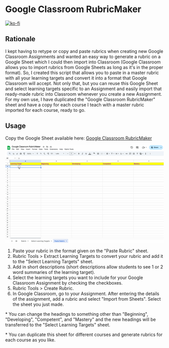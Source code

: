# Google Classroom RubricMaker

[![ko-fi](https://ko-fi.com/img/githubbutton_sm.svg)](https://ko-fi.com/E1E41BI6JX)

## Rationale
I kept having to retype or copy and paste rubrics when creating new Google Classroom Assignments and wanted an easy way to generate a rubric on a Google Sheet which I could then import into Classroom (Google Classroom allows you to import rubrics from Google Sheets as long as it's in the proper format). So, I created this script that allows you to paste in a master rubric with all your learning targets and convert it into a format that Google Classroom will accept. Not only that, but you can reuse this Google Sheet and select learning targets specific to an Assignment and easily import that ready-made rubric into Classroom whenever you create a new Assignment. For my own use, I have duplicated the "Google Classroom RubricMaker" sheet and have a copy for each course I teach with a master rubric imported for each course, ready to go.


## Usage
Copy the Google Sheet available here: [Google Classroom RubricMaker](https://docs.google.com/spreadsheets/d/1sMugQFmxFl5JWtNfcGzrE1Z0E_VqRskVYaMTInfQm4A/copy)

![How to use it animated gif](rubricmaker.gif)

1. Paste your rubric in the format given on the "Paste Rubric" sheet.
2. Rubric Tools > Extract Learning Targets to convert your rubric and add it to the "Select Learning Targets" sheet.
3. Add in short descriptions (short descriptions allow students to see 1 or 2 word summaries of the learning target).
4. Select the learning targets you want to include for your Google Classroom Assignment by checking the checkboxes.
5. Rubric Tools > Create Rubric.
6. In Google Classroom, go to your Assignment. After entering the details of the assignment, add a rubric and select "Import from Sheets". Select the sheet you just made.

\* You can change the headings to something other than "Beginning", "Developing", "Competent", and "Mastery" and the new headings will be transferred to the "Select Learning Targets" sheet.

\* You can duplicate this sheet for different courses and generate rubrics for each course as you like.

